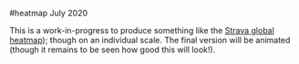 #heatmap
July 2020

This is a work-in-progress to produce something like the [Strava global heatmap](https://medium.com/strava-engineering/the-global-heatmap-now-6x-hotter-23fc01d301de)); though on an individual scale. The final version will be animated (though it remains to be seen how good this will look!).